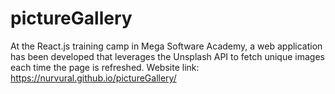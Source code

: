 # pictureGallery
 At the React.js training camp in Mega Software Academy, a web application has been developed that leverages the Unsplash API to fetch unique images each time the page is refreshed.
 Website link: https://nurvural.github.io/pictureGallery/
